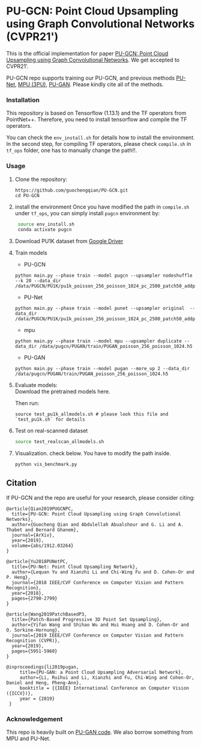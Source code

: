 # PU-GCN: Point Cloud Upsampling using Graph Convolutional Networks (CVPR21')
This is the official implementation for paper [PU-GCN: Point Cloud Upsampling using Graph Convolutional Networks](https://arxiv.org/abs/1912.03264.pdf). We get accepted to CVPR21'. 

PU-GCN repo supports training our PU-GCN, and previous methods [PU-Net](https://arxiv.org/abs/1801.06761), [MPU (3PU)](https://arxiv.org/abs/1811.11286), [PU-GAN](https://arxiv.org/abs/1907.10844). Please kindly cite all of the methods. 

 
### Installation
This repository is based on Tensorflow (1.13.1) and the TF operators from PointNet++. Therefore, you need to install tensorflow and compile the TF operators. 

You can check the `env_install.sh` for details how to install the environment.  In the second step, for compiling TF operators, please check `compile.sh` in `tf_ops` folder, one has to manually change the path!!. 


### Usage

1. Clone the repository:

   ```shell
   https://github.com/guochengqian/PU-GCN.git
   cd PU-GCN
   ```
   
2. install the environment
   Once you have modified the path in `compile.sh` under `tf_ops`, you can simply install `pugcn` environment by:
   
   ```bash
    source env_install.sh
    conda activate pugcn
   ```
   
3. Download PU1K dataset from [Google Driver](https://drive.google.com/drive/folders/1k1AR_oklkupP8Ssw6gOrIve0CmXJaSH3?usp=sharing)  

4. Train models
    
   -  PU-GCN
   ```shell
   python main.py --phase train --model pugcn --upsampler nodeshuffle --k 20 --data_dir /data/PUGCN/PU1K/pu1k_poisson_256_poisson_1024_pc_2500_patch50_addpugan.h5
   ```
   
   -  PU-Net
   ```
   python main.py --phase train --model punet --upsampler original  --data_dir /data/PUGCN/PU1K/pu1k_poisson_256_poisson_1024_pc_2500_patch50_addpugan.h5
   ```
   
   -  mpu
   ```
   python main.py --phase train --model mpu --upsampler duplicate --data_dir /data/pugcn/PUGAN/train/PUGAN_poisson_256_poisson_1024.h5
   ```

   -  PU-GAN
   ```
   python main.py --phase train --model pugan --more_up 2 --data_dir /data/pugcn/PUGAN/train/PUGAN_poisson_256_poisson_1024.h5
   ```
   
4. Evaluate models:  
   Download the pretrained models here.
   
    Then run:
   ```shell
   source test_pu1k_allmodels.sh # please look this file and `test_pu1k.sh` for details
   ```

5. Test on real-scanned dataset

    ```bash
    source test_realscan_allmodels.sh
    ```

6. Visualization. 
    check below. You have to modify the path inside. 
    ```bash
    python vis_benchmark.py
    ```
    
## Citation

If PU-GCN and the repo are useful for your research, please consider citing:

    @article{Qian2019PUGCNPC,
      title={PU-GCN: Point Cloud Upsampling using Graph Convolutional Networks},
      author={Guocheng Qian and Abdulellah Abualshour and G. Li and A. Thabet and Bernard Ghanem},
      journal={ArXiv},
      year={2019},
      volume={abs/1912.03264}
    }
    
    @article{Yu2018PUNetPC,
      title={PU-Net: Point Cloud Upsampling Network},
      author={Lequan Yu and Xianzhi Li and Chi-Wing Fu and D. Cohen-Or and P. Heng},
      journal={2018 IEEE/CVF Conference on Computer Vision and Pattern Recognition},
      year={2018},
      pages={2790-2799}
    }

    @article{Wang2019PatchBasedP3,
      title={Patch-Based Progressive 3D Point Set Upsampling},
      author={Yifan Wang and Shihao Wu and Hui Huang and D. Cohen-Or and O. Sorkine-Hornung},
      journal={2019 IEEE/CVF Conference on Computer Vision and Pattern Recognition (CVPR)},
      year={2019},
      pages={5951-5960}
    }
    
    @inproceedings{li2019pugan,
         title={PU-GAN: a Point Cloud Upsampling Adversarial Network},
         author={Li, Ruihui and Li, Xianzhi and Fu, Chi-Wing and Cohen-Or, Daniel and Heng, Pheng-Ann},
         booktitle = {{IEEE} International Conference on Computer Vision ({ICCV})},
         year = {2019}
     }

    
### Acknowledgement
This repo is heavily built on [PU-GAN code](https://github.com/liruihui/PU-GAN). We also borrow something from MPU and PU-Net. 



